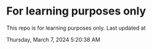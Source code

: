 # For learning purposes only
This repo is for learning purposes only.
Last updated at

Thursday, March 7, 2024 5:20:38 AM

